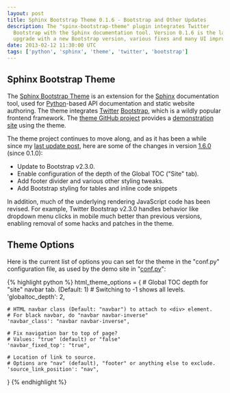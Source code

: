```yaml
---
layout: post
title: Sphinx Bootstrap Theme 0.1.6 - Bootstrap and Other Updates
description: The "spinx-bootstrap-theme" plugin integrates Twitter
  Bootstrap with the Sphinx documentation tool. Version 0.1.6 is the latest
  upgrade with a new Bootstrap version, various fixes and many UI improvements.
date: 2013-02-12 11:30:00 UTC
tags: ['python', 'sphinx', 'theme', 'twitter', 'bootstrap']
---
```


## Sphinx Bootstrap Theme

The [Sphinx Bootstrap Theme][sbt_gh] is an extension for the [Sphinx][sphinx]
documentation tool, used for [Python][python]-based API documentation and
static website authoring. The theme integrates [Twitter][twitter]
[Bootstrap][bootstrap], which is a wildly popular frontend framework. The
[theme GitHub project][sbt_gh] provides a [demonstration site][sbt_demo_readme]
using the theme.

The theme project continues to move along, and as it has been a while since my
[last update post][sbt_lb_post], here are some of the changes in version
[1.6.0][sbt_pypi] (since 0.1.0):

* Update to Bootstrap v2.3.0.
* Enable configuration of the depth of the Global TOC ("Site" tab).
* Add footer divider and various other styling tweaks.
* Add Bootstrap styling for tables and inline code snippets

In addition, much of the underlying rendering JavaScript code has been
revised. For example, Twitter Bootstrap v2.3.0 handles behavior like dropdown
menu clicks in mobile much better than previous versions, enabling removal of
some hacks and patches in the theme.

<!-- more start -->

## Theme Options

Here is the current list of options you can set for the theme in the "conf.py"
configuration file, as used by the demo site in "[conf.py][sbt_demo_cfg]":

{% highlight python %}
html_theme_options = {
    # Global TOC depth for "site" navbar tab. (Default: 1)
    # Switching to -1 shows all levels.
    'globaltoc_depth': 2,

    # HTML navbar class (Default: "navbar") to attach to <div> element.
    # For black navbar, do "navbar navbar-inverse"
    'navbar_class': "navbar navbar-inverse",

    # Fix navigation bar to top of page?
    # Values: "true" (default) or "false"
    'navbar_fixed_top': "true",

    # Location of link to source.
    # Options are "nav" (default), "footer" or anything else to exclude.
    'source_link_position': "nav",
}
{% endhighlight %}

[bootstrap]: http://twitter.github.com/bootstrap/
[python]: http://python.org/
[sphinx]: http://sphinx.pocoo.org/
[twitter]: https://twitter.com/
[sbt_lb_post]: http://loose-bits.com/2012/11/19/sphinx-bootstrap-theme-updates.html
[sbt_demo]: http://ryan-roemer.github.com/sphinx-bootstrap-theme
[sbt_demo_cfg]: https://github.com/ryan-roemer/sphinx-bootstrap-theme/blob/master/demo/source/conf.py
[sbt_demo_readme]: http://ryan-roemer.github.com/sphinx-bootstrap-theme/README.html
[sbt_pypi]: http://pypi.python.org/pypi/sphinx-bootstrap-theme/0.1.6
[sbt_gh]: https://github.com/ryan-roemer/sphinx-bootstrap-theme

<!-- more end -->
